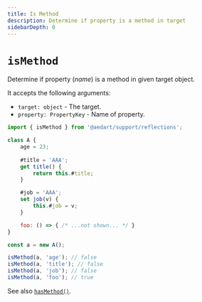 ```yaml
---
title: Is Method
description: Determine if property is a method in target
sidebarDepth: 0
---
```


# `isMethod` <Badge type="tip" text="Available since v0.11" vertical="middle" />

Determine if property (_name_) is a method in given target object.

It accepts the following arguments:

- `target: object` - The target.
- `property: PropertyKey` - Name of property.

```js
import { isMethod } from '@aedart/support/reflections';

class A {
    age = 23;
    
    #title = 'AAA';
    get title() {
        return this.#title;
    }

    #job = 'AAA';
    set job(v) {
        this.#job = v; 
    }

    foo: () => { /* ...not shown... */ }
}

const a = new A();

isMethod(a, 'age'); // false
isMethod(a, 'title'); // false
isMethod(a, 'job'); // false
isMethod(a, 'foo'); // true
```

See also [`hasMethod()`](./hasMethod.md).